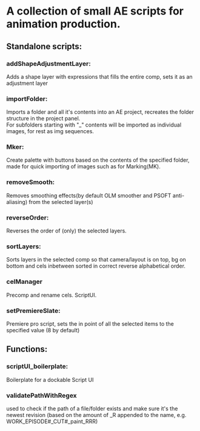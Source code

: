 # A collection of small AE scripts for animation production.

## Standalone scripts:

### addShapeAdjustmentLayer:
Adds a shape layer with expressions that fills the entire comp, sets it as an adjustment layer

### importFolder:
Imports a folder and all it's contents into an AE project, recreates the folder structure in the project panel.  
For subfolders starting with "_" contents will be imported as individual images, for rest as img sequences.

### Mker:
Create palette with buttons based on the contents of the specified folder, made for quick importing of images such as for Marking(MK).

### removeSmooth:
Removes smoothing effects(by default OLM smoother and PSOFT anti-aliasing) from the selected layer(s)

### reverseOrder:
Reverses the order of (only) the selected layers.

### sortLayers:
Sorts layers in the selected comp so that camera/layout is on top, bg on bottom and cels inbetween sorted in correct reverse alphabetical order.

### celManager
Precomp and rename cels. ScriptUI.

### setPremiereSlate:
Premiere pro script, sets the in point of all the selected items to the specified value (8 by default)

## Functions:

### scriptUI_boilerplate: 
Boilerplate for a dockable Script UI

### validatePathWithRegex
used to check if the path of a file/folder exists and make sure it's the newest revision (based on the amount of _R appended to the name, e.g. WORK_EPISODE#_CUT#_paint_RRR)
